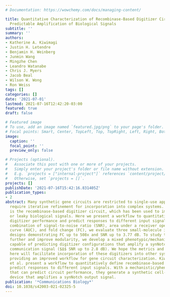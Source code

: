 ```yaml
---
# Documentation: https://wowchemy.com/docs/managing-content/

title: Quantitative Characterization of Recombinase-Based Digitizer Circuits Enables
  Predictable Amplification of Biological Signals
subtitle: ''
summary: ''
authors:
- Katherine A. Kiwimagi
- Justin H. Letendre
- Benjamin H. Weinberg
- Junmin Wang
- Mingzhe Chen
- Leandro Watanabe
- Chris J. Myers
- Jacob Beal
- Wilson W. Wong
- Ron Weiss
tags: []
categories: []
date: '2021-07-01'
lastmod: 2021-07-16T12:42:20-03:00
featured: true
draft: false

# Featured image
# To use, add an image named `featured.jpg/png` to your page's folder.
# Focal points: Smart, Center, TopLeft, Top, TopRight, Left, Right, BottomLeft, Bottom, BottomRight.
image:
  caption: ''
  focal_point: ''
  preview_only: false

# Projects (optional).
#   Associate this post with one or more of your projects.
#   Simply enter your project's folder or file name without extension.
#   E.g. `projects = ["internal-project"]` references `content/project/deep-learning/index.md`.
#   Otherwise, set `projects = []`.
projects: []
publishDate: '2021-07-16T15:42:16.831405Z'
publication_types:
- 2
abstract: Many synthetic gene circuits are restricted to single-use applications or
  require iterative refinement for incorporation into complex systems. One example
  is the recombinase-based digitizer circuit, which has been used to improve weak
  or leaky biological signals. Here we present a workflow to quantitatively define
  digitizer performance and predict responses to different input signals. Using a
  combination of signal-to-noise ratio (SNR), area under a receiver operating characteristic
  curve (AUC), and fold change (FC), we evaluate three small-molecule inducible digitizer
  designs demonstrating FC up to 508x and SNR up to 3.77 dB. To study their behavior
  further and improve modularity, we develop a mixed phenotypic/mechanistic model
  capable of predicting digitizer configurations that amplify a synNotch cell-to-cell
  communication signal ($Δ$ SNR up to 2.8 dB). We hope the metrics and modeling approaches
  here will facilitate incorporation of these digitizers into other systems while
  providing an improved workflow for gene circuit characterization. Kiwimagi & Letendre
  et al. present a workflow to quantitatively define recombinase-based digitizer and
  predict responses to different input signals. With a mechanistic/phenotypic model
  that can predict circuit performance, they generate a synthetic cell-cell communication
  device that amplifies a synNotch output signal.
publication: '*Communications Biology*'
doi: 10.1038/s42003-021-02325-5
---
```

